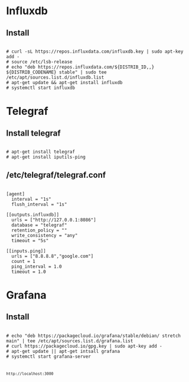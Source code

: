 # Influxdb

## Install
<pre><code>
# curl -sL https://repos.influxdata.com/influxdb.key | sudo apt-key add -
# source /etc/lsb-release
# echo "deb https://repos.influxdata.com/${DISTRIB_ID,,} ${DISTRIB_CODENAME} stable" | sudo tee /etc/apt/sources.list.d/influxdb.list
# apt-get update && apt-get install influxdb
# systemctl start influxdb
</pre></code>

# Telegraf

## Install telegraf
<pre><code>
# apt-get install telegraf
# apt-get install iputils-ping
</pre></code>

## /etc/telegraf/telegraf.conf
<pre><code>
[agent]
  interval = "1s"
  flush_interval = "1s"

[[outputs.influxdb]]
  urls = ["http://127.0.0.1:8086"]
  database = "telegraf"
  retention_policy = ""
  write_consistency = "any"
  timeout = "5s"

[[inputs.ping]]
  urls = ["8.8.8.8","google.com"]
  count = 1
  ping_interval = 1.0
  timeout = 1.0
</pre></code>

# Grafana

## Install
<pre><code>
# echo "deb https://packagecloud.io/grafana/stable/debian/ stretch main" | tee /etc/apt/sources.list.d/grafana.list
# curl https://packagecloud.io/gpg.key | sudo apt-key add -
# apt-get update || apt-get intsall grafana
# systemctl start grafana-server
<pre><code>

http://localhost:3000


